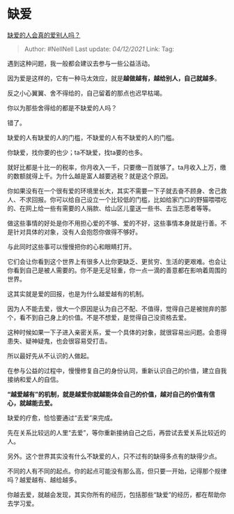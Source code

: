 # 缺爱
[缺爱的人会真的爱别人吗？](https://www.zhihu.com/question/429147970/answer/2255833638)

> Author: #NellNell 
> Last update: *04/12/2021* 
> Link:
> Tag:   

遇到这种问题，我一般都会建议去参与一些公益活动。

因为爱是这样的，它有一种马太效应，就是**越做越有，越给别人，自己就越多**。

反之小心翼翼、舍不得给的，自己留着的那点也迟早枯竭。

你以为那些舍得给的都是不缺爱的人吗？

错了。

缺爱的人有缺爱的人的门槛，不缺爱的人有不缺爱的人的门槛。

你缺爱，找你要的也少；ta不缺爱，找ta要的也多。

就好比都是十比一的税率，你月收入一千，只要缴一百就够了。ta月收入上万，缴的数额就得上千。为什么越是富人越要逃税？就是这个原因。

你如果没有在一个很有爱的环境里长大，其实不需要一下子就去奋不顾身、舍己救人、不求回报。你可以给自己设立一个比较低的门槛，比如给家门口的野猫喂喂吃的、在网上给一些有需要的人捐款、给山区儿童送一些书、去当志愿者等等。

做这些事情的好处是你不用担心爱的不够、爱的不好，这些事情本身就是行善。不是针对具体的对象，没有人会抱怨你做得不够好。

与此同时这些事可以慢慢把你的心和眼睛打开。

它们会让你看到这个世界上有很多人比你更缺乏、更贫穷、生活的更艰难。也会让你看到自己是被人需要的。你不是无足轻重，你一点一滴的善意都在影响着周围的世界。

这其实就是爱的回报，也是为什么越爱越有的机制。

因为人不能去爱，很大一个原因是认为自己不配、不值得，觉得自己是被抛弃的那个，看不到自己身上的价值。不是不想爱，是觉得自己没资格去爱。

这种时候如果一下子进入亲密关系，爱一个具体的对象，就很容易出问题。会患得患失、疑神疑鬼，也会很容易受打击。

所以最好先从不认识的人做起。

在参与公益的过程中，慢慢修复自己的身份认同，重新认识自己的价值，建立自我接纳和爱人的自信。

**“越爱越有”的机制，就是越爱你就越能体会自己的价值，越对自己的价值有信心，就越能去爱。**

缺爱的疗愈，恰恰要通过“去爱”来完成。

先在关系比较远的人里“去爱”，等你重新接纳自己之后，再尝试去爱关系比较近的人。

另外。这个世界其实没有什么不缺爱的人，只不过有的缺得多点有的缺得少点。

不同的人有不同的起点。你的起点可能没有那么高，但只要一开始，记得那个规律吗？越爱越有、越给越多。

你越去爱，就越会发现，其实你所有的经历，包括那些“缺爱”的经历，都在帮助你去学习爱。
